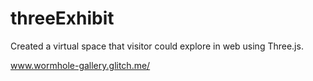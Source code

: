 # threeExhibit

Created a virtual space that visitor could explore in web using Three.js.

www.wormhole-gallery.glitch.me/
